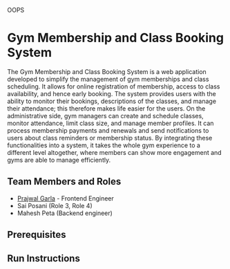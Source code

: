 OOPS

# Gym Membership and Class Booking System

The Gym Membership and Class Booking System is a web application developed to simplify the management of gym memberships and class scheduling. It allows for online registration of membership, access to class availability, and hence early booking. The system provides users with the ability to monitor their bookings, descriptions of the classes, and manage their attendance; this therefore makes life easier for the users. On the administrative side, gym managers can create and schedule classes, monitor attendance, limit class size, and manage member profiles. It can process membership payments and renewals and send notifications to users about class reminders or membership status. By integrating these functionalities into a system, it takes the whole gym experience to a different level altogether, where members can show more engagement and gyms are able to manage efficiently.

## Team Members and Roles

* [Prajwal Garla](https://github.com/Prajwal148/CIS641-HW2-Garla/tree/master) - Frontend Engineer 
*  Sai Posani (Role 3, Role 4)
* Mahesh Peta (Backend engineer)

## Prerequisites

## Run Instructions
